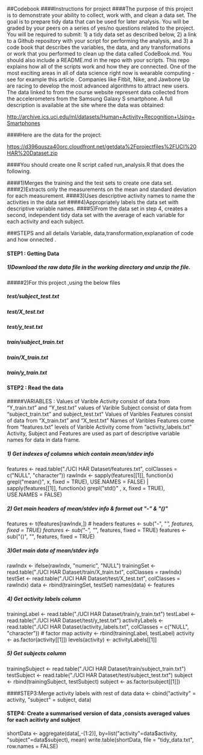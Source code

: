 ##Codebook
####Instructions for project
####The purpose of this project is to demonstrate your ability to collect, work with, and clean a data set. The goal is to prepare tidy data that can be used for later analysis. You will be graded by your peers on a series of yes/no questions related to the project. You will be required to submit: 1) a tidy data set as described below, 2) a link to a Github repository with your script for performing the analysis, and 3) a code book that describes the variables, the data, and any transformations or work that you performed to clean up the data called CodeBook.md. You should also include a README.md in the repo with your scripts. This repo explains how all of the scripts work and how they are connected.
One of the most exciting areas in all of data science right now is wearable computing - see for example this article . Companies like Fitbit, Nike, and Jawbone Up are racing to develop the most advanced algorithms to attract new users. The data linked to from the course website represent data collected from the accelerometers from the Samsung Galaxy S smartphone. A full description is available at the site where the data was obtained:

http://archive.ics.uci.edu/ml/datasets/Human+Activity+Recognition+Using+Smartphones

####Here are the data for the project:

https://d396qusza40orc.cloudfront.net/getdata%2Fprojectfiles%2FUCI%20HAR%20Dataset.zip

####You should create one R script called run_analysis.R that does the following.

####1)Merges the training and the test sets to create one data set.
####2)Extracts only the measurements on the mean and standard deviation for each measurement.
####3)Uses descriptive activity names to name the activities in the data set
####4)Appropriately labels the data set with descriptive variable names.
####5)From the data set in step 4, creates a second, independent tidy data set with the average of each variable for each activity and each subject.

###STEPS and all details Variable, data,transformation,explanation of code and how onnected .
#### STEP1 : Getting Data
##### 1)Download the raw data file in the working directory and unzip the file.

#####2)For this project ,using the below files

##### test/subject_test.txt
##### test/X_test.txt
##### test/y_test.txt
##### train/subject_train.txt
##### train/X_train.txt
##### train/y_train.txt

#### STEP2 : Read the data
#####VARIABLES :
Values of Varible Activity consist of data from “Y_train.txt” and “Y_test.txt”
values of Varible Subject consist of data from “subject_train.txt” and subject_test.txt"
Values of Varibles Features consist of data from “X_train.txt” and “X_test.txt”
Names of Varibles Features come from “features.txt”
levels of Varible Activity come from “activity_labels.txt”
Activity, Subject and Features are used as part of descriptive variable names for data in data frame.

##### 1) Get indexes of columns which contain mean/stdev info

features <- read.table("./UCI HAR Dataset/features.txt", colClasses = c("NULL", "character"))
rawIndx <- sapply(features[[1]], function(x) grepl("mean()", x, fixed = TRUE), USE.NAMES = FALSE) | 
  sapply(features[[1]], function(x) grepl("std()" , x, fixed = TRUE), USE.NAMES = FALSE)

##### 2) Get main headers of mean/stdev info & format out "-" & "()"
features <- t(features[rawIndx,]) # headers
features <- sub("-", "_", features, fixed = TRUE)
features <- sub("-", "_", features, fixed = TRUE)
features <- sub("()", "", features, fixed = TRUE)

##### 3)Get main data of mean/stdev info
rawIndx <- ifelse(rawIndx, "numeric", "NULL") 
trainingSet <- read.table("./UCI HAR Dataset/train/X_train.txt", colClasses = rawIndx)
testSet <- read.table("./UCI HAR Dataset/test/X_test.txt", colClasses = rawIndx)
data <- rbind(trainingSet, testSet)
names(data) <- features

##### 4) Get activity labels column 
trainingLabel <- read.table("./UCI HAR Dataset/train/y_train.txt")
testLabel <- read.table("./UCI HAR Dataset/test/y_test.txt")
activityLabels <- read.table("./UCI HAR Dataset/activity_labels.txt", 
                             colClasses = c("NULL", "character")) # factor map
activity <- rbind(trainingLabel, testLabel)
activity <- as.factor(activity[[1]])
levels(activity) <- activityLabels[[1]]

##### 5) Get subjects column
trainingSubject <- read.table("./UCI HAR Dataset/train/subject_train.txt")
testSubject <- read.table("./UCI HAR Dataset/test/subject_test.txt")
subject <- rbind(trainingSubject, testSubject)
subject <- as.factor(subject[[1]])

####STEP3:Merge activity labels with rest of data
data <- cbind("activity" = activity, "subject" = subject, data)

#### STEP4: Create a summarised version of data ,consists averaged values for each acitivty and subject
shortData <- aggregate(data[,-(1:2)], by=list("activity"=data$activity, "subject"=data$subject), mean)
write.table(shortData, file = "tidy_data.txt", row.names = FALSE)

